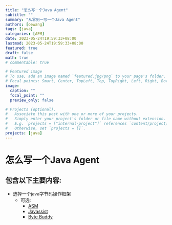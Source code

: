 ```yaml
---
title: "怎么写一个Java Agent"
subtitle: ""
summary: "从零到一写一个Java Agent"
authors: [oewang]
tags: [java]
categories: [APM]
date: 2023-05-24T19:59:33+08:00
lastmod: 2023-05-24T19:59:33+08:00
featured: true
draft: false
math: true
# commentable: true

# Featured image
# To use, add an image named `featured.jpg/png` to your page's folder.
# Focal points: Smart, Center, TopLeft, Top, TopRight, Left, Right, BottomLeft, Bottom, BottomRight.
image:
  caption: ""
  focal_point: ""
  preview_only: false

# Projects (optional).
#   Associate this post with one or more of your projects.
#   Simply enter your project's folder or file name without extension.
#   E.g. `projects = ["internal-project"]` references `content/project/deep-learning/index.md`.
#   Otherwise, set `projects = []`.
projects: [java]
---
```


# 怎么写一个Java Agent
## 包含以下主要内容:
  - 选择一个java字节码操作框架
    - 可选:
      - [ASM](https://asm.ow2.io)
      - [Javassist](https://www.javassist.org)
      - [Byte Buddy](https://bytebuddy.net)